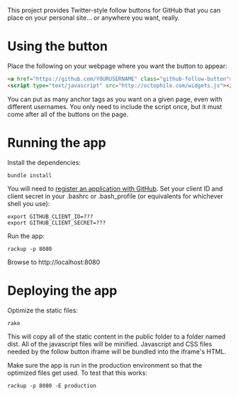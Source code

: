 This project provides Twitter-style follow buttons for GitHub that you can place on your personal site... or anywhere you want, really.

# Using the button

Place the following on your webpage where you want the button to appear:

```html
<a href="https://github.com/YOURUSERNAME" class="github-follow-button">Follow Me On GitHub</a>
<script type="text/javascript" src="http://octophile.com/widgets.js"></script>
```

You can put as many anchor tags as you want on a given page, even with different usernames.
You only need to include the script once, but it must come after all of the buttons on the page.

# Running the app

Install the dependencies:

```
bundle install
```

You will need to [register an application with GitHub](https://github.com/account/applications/new).
Set your client ID and client secret in your .bashrc or .bash_profile (or equivalents for whichever shell you use):

```
export GITHUB_CLIENT_ID=???
export GITHUB_CLIENT_SECRET=???
```

Run the app:

```
rackup -p 8080
```

Browse to http://localhost:8080

# Deploying the app

Optimize the static files:

```
rake
```

This will copy all of the static content in the public folder to a folder named dist.
All of the javascript files will be minified. Javascript and CSS files needed
by the follow button iframe will be bundled into the iframe's HTML.

Make sure the app is run in the production environment so that the optimized files
get used. To test that this works:

```
rackup -p 8080 -E production
```

